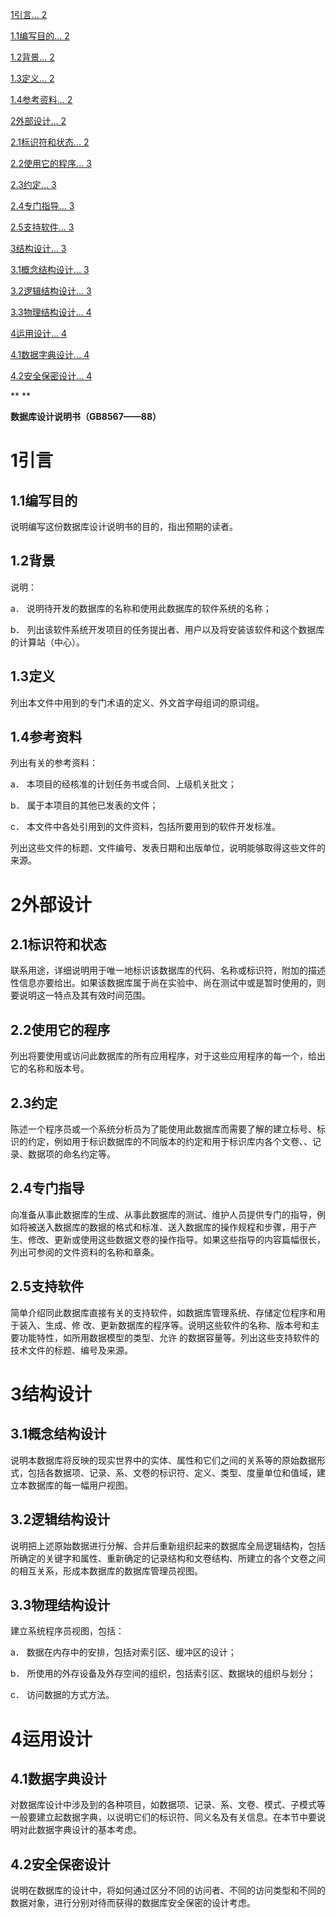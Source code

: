 [1引言... 2](#_Toc521466022)

[1.1编写目的... 2](#_Toc521466023)

[1.2背景... 2](#_Toc521466024)

[1.3定义... 2](#_Toc521466025)

[1.4参考资料... 2](#_Toc521466026)

[2外部设计... 2](#_Toc521466027)

[2.1标识符和状态... 2](#_Toc521466028)

[2.2使用它的程序... 3](#_Toc521466029)

[2.3约定... 3](#_Toc521466030)

[2.4专门指导... 3](#_Toc521466031)

[2.5支持软件... 3](#_Toc521466032)

[3结构设计... 3](#_Toc521466033)

[3.1概念结构设计... 3](#_Toc521466034)

[3.2逻辑结构设计... 3](#_Toc521466035)

[3.3物理结构设计... 4](#_Toc521466036)

[4运用设计... 4](#_Toc521466037)

[4.1数据字典设计... 4](#_Toc521466038)

[4.2安全保密设计... 4](#_Toc521466039)



**
**

**数据库设计说明书（****GB8567****——****88****）**

# 1引言

## 1.1编写目的

说明编写这份数据库设计说明书的目的，指出预期的读者。

## 1.2背景

说明：

a． 说明待开发的数据库的名称和使用此数据库的软件系统的名称；

b． 列出该软件系统开发项目的任务提出者、用户以及将安装该软件和这个数据库的计算站（中心）。

## 1.3定义

列出本文件中用到的专门术语的定义、外文首字母组词的原词组。

## 1.4参考资料

列出有关的参考资料：

a． 本项目的经核准的计划任务书或合同、上级机关批文；

b． 属于本项目的其他已发表的文件；

c． 本文件中各处引用到的文件资料，包括所要用到的软件开发标准。

列出这些文件的标题、文件编号、发表日期和出版单位，说明能够取得这些文件的来源。

# 2外部设计

## 2.1标识符和状态

联系用途，详细说明用于唯一地标识该数据库的代码、名称或标识符，附加的描述性信息亦要给出。如果该数据库属于尚在实验中、尚在测试中或是暂时使用的，则要说明这一特点及其有效时间范围。

## 2.2使用它的程序

列出将要使用或访问此数据库的所有应用程序，对于这些应用程序的每一个，给出它的名称和版本号。

## 2.3约定

陈述一个程序员或一个系统分析员为了能使用此数据库而需要了解的建立标号、标识的约定，例如用于标识数据库的不同版本的约定和用于标识库内各个文卷、、记录、数据项的命名约定等。

## 2.4专门指导

向准备从事此数据库的生成、从事此数据库的测试、维护人员提供专门的指导，例如将被送入数据库的数据的格式和标准、送入数据库的操作规程和步骤，用于产生、修改、更新或使用这些数据文卷的操作指导。如果这些指导的内容篇幅很长，列出可参阅的文件资料的名称和章条。

## 2.5支持软件

简单介绍同此数据库直接有关的支持软件，如数据库管理系统、存储定位程序和用于装入、生成、修 改、更新数据库的程序等。说明这些软件的名称、版本号和主要功能特性，如所用数据模型的类型、允许 的数据容量等。列出这些支持软件的技术文件的标题、编号及来源。

# 3结构设计

## 3.1概念结构设计

说明本数据库将反映的现实世界中的实体、属性和它们之间的关系等的原始数据形式，包括各数据项、记录、系、文卷的标识符、定义、类型、度量单位和值域，建立本数据库的每一幅用户视图。

## 3.2逻辑结构设计

说明把上述原始数据进行分解、合并后重新组织起来的数据库全局逻辑结构，包括所确定的关键字和属性、重新确定的记录结构和文卷结构、所建立的各个文卷之间的相互关系，形成本数据库的数据库管理员视图。

## 3.3物理结构设计

建立系统程序员视图，包括：

a． 数据在内存中的安排，包括对索引区、缓冲区的设计；

b． 所使用的外存设备及外存空间的组织，包括索引区、数据块的组织与划分；

c． 访问数据的方式方法。

# 4运用设计

## 4.1数据字典设计

对数据库设计中涉及到的各种项目，如数据项、记录、系、文卷、模式、子模式等一般要建立起数据字典，以说明它们的标识符、同义名及有关信息。在本节中要说明对此数据字典设计的基本考虑。

## 4.2安全保密设计

说明在数据库的设计中，将如何通过区分不同的访问者、不同的访问类型和不同的数据对象，进行分别对待而获得的数据库安全保密的设计考虑。
